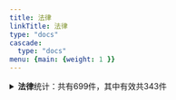 ```yaml
---
title: 法律
linkTitle: 法律
type: "docs"
cascade:
  type: "docs"
menu: {main: {weight: 1 }}
---
```


<details class="doc-details">
<summary><strong>法律</strong>统计：共有699件，其中有效共343件</summary>
{{% pageinfo %}}

**法律**说明：

根据宪法规定制定的规范性文件，也叫“普通法律”。

全国人民代表大会和全国人民代表大会常务委员会根据宪法规定行使国家立法权。

《立法法》**第十一条** 下列事项只能制定法律：

（一）国家主权的事项；

（二）各级人民代表大会、人民政府、监察委员会、人民法院和人民检察院的产生、组织和职权；

（三）民族区域自治制度、特别行政区制度、基层群众自治制度；

（四）犯罪和刑罚；

（五）对公民政治权利的剥夺、限制人身自由的强制措施和处罚；

（六）税种的设立、税率的确定和税收征收管理等税收基本制度；

（七）对非国有财产的征收、征用；

（八）民事基本制度；

（九）基本经济制度以及财政、海关、金融和外贸的基本制度；

（十）诉讼制度和仲裁基本制度；

（十一）必须由全国人民代表大会及其常务委员会制定法律的其他事项。

---

**法律** 相关文本共有699件，其中：

- 尚未生效: 8
- 有效: 343
- 已修改: 127
- 已废止: 19
- 未知: 202

{{% /pageinfo %}}
</details>
